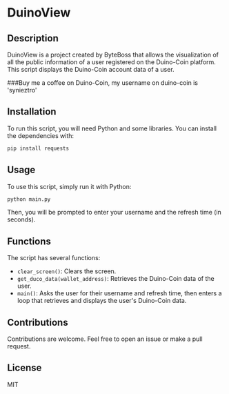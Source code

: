 # DuinoView

## Description
DuinoView is a project created by ByteBoss that allows the visualization of all the public information of a user registered on the Duino-Coin platform. This script displays the Duino-Coin account data of a user.

###Buy me a coffee on Duino-Coin, my username on duino-coin is 'synieztro'

## Installation
To run this script, you will need Python and some libraries. You can install the dependencies with:

```bash
pip install requests
```

## Usage

To use this script, simply run it with Python:

```bash
python main.py
```

Then, you will be prompted to enter your username and the refresh time (in seconds).

## Functions

The script has several functions:

- `clear_screen()`: Clears the screen.
- `get_duco_data(wallet_address)`: Retrieves the Duino-Coin data of the user.
- `main()`: Asks the user for their username and refresh time, then enters a loop that retrieves and displays the user's Duino-Coin data.

## Contributions

Contributions are welcome. Feel free to open an issue or make a pull request.

## License

MIT
